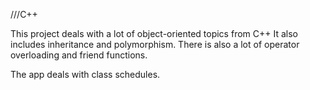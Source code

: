 ///C++

This project deals with a lot of object-oriented topics from C++
It also includes inheritance and polymorphism.
There is also a lot of operator overloading and friend functions.

The app deals with class schedules.
